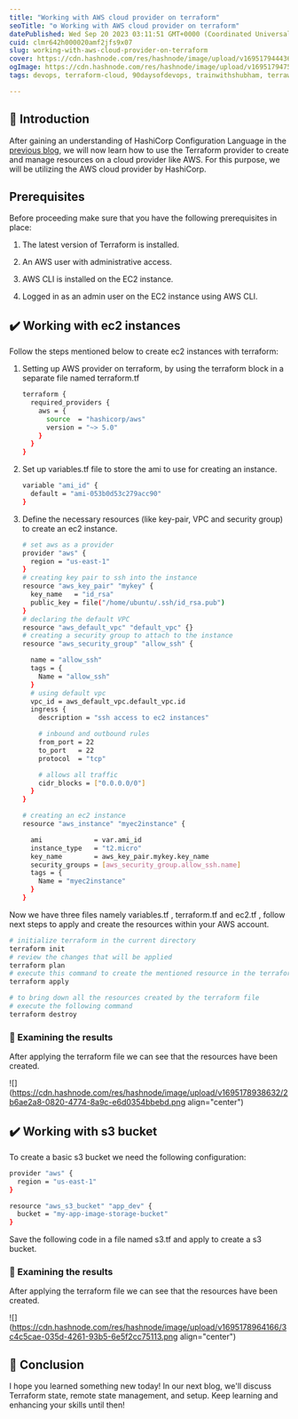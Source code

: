 ```yaml
---
title: "Working with AWS cloud provider on terraform"
seoTitle: "⚙️ Working with AWS cloud provider on terraform"
datePublished: Wed Sep 20 2023 03:11:51 GMT+0000 (Coordinated Universal Time)
cuid: clmr642h000020amf2jfs9x07
slug: working-with-aws-cloud-provider-on-terraform
cover: https://cdn.hashnode.com/res/hashnode/image/upload/v1695179444363/8375f107-e34c-4f6f-b02b-a5d6a6e163f5.png
ogImage: https://cdn.hashnode.com/res/hashnode/image/upload/v1695179475304/b49ad6f1-b302-4b7a-abab-219a82a12e0b.png
tags: devops, terraform-cloud, 90daysofdevops, trainwithshubham, terraweekchallenge

---
```


## 📍 Introduction

After gaining an understanding of HashiCorp Configuration Language in the [previous blog](https://hashnode.com/post/clmk3acf8000209ichwna5nkn), we will now learn how to use the Terraform provider to create and manage resources on a cloud provider like AWS. For this purpose, we will be utilizing the AWS cloud provider by HashiCorp.

## Prerequisites

Before proceeding make sure that you have the following prerequisites in place:

1. The latest version of Terraform is installed.
    
2. An AWS user with administrative access.
    
3. AWS CLI is installed on the EC2 instance.
    
4. Logged in as an admin user on the EC2 instance using AWS CLI.
    

## ✔️ Working with ec2 instances

Follow the steps mentioned below to create ec2 instances with terraform:

1. Setting up AWS provider on terraform, by using the terraform block in a separate file named terraform.tf
    
    ```bash
    terraform {
      required_providers {
        aws = {
          source  = "hashicorp/aws"
          version = "~> 5.0"
        }
      }
    }
    ```
    
2. Set up variables.tf file to store the ami to use for creating an instance.
    
    ```bash
    variable "ami_id" {
      default = "ami-053b0d53c279acc90"
    }
    ```
    
3. Define the necessary resources (like key-pair, VPC and security group) to create an ec2 instance.
    
    ```bash
    # set aws as a provider
    provider "aws" {
      region = "us-east-1"
    }
    # creating key pair to ssh into the instance
    resource "aws_key_pair" "mykey" {
      key_name   = "id_rsa"
      public_key = file("/home/ubuntu/.ssh/id_rsa.pub")
    }
    # declaring the default VPC
    resource "aws_default_vpc" "default_vpc" {}
    # creating a security group to attach to the instance
    resource "aws_security_group" "allow_ssh" {
    
      name = "allow_ssh"
      tags = {
        Name = "allow_ssh"
      }
      # using default vpc
      vpc_id = aws_default_vpc.default_vpc.id
      ingress {
        description = "ssh access to ec2 instances"
    
        # inbound and outbound rules
        from_port = 22
        to_port   = 22
        protocol  = "tcp"
    
        # allows all traffic
        cidr_blocks = ["0.0.0.0/0"]
      }
    }
    
    # creating an ec2 instance 
    resource "aws_instance" "myec2instance" {
    
      ami             = var.ami_id
      instance_type   = "t2.micro"
      key_name        = aws_key_pair.mykey.key_name
      security_groups = [aws_security_group.allow_ssh.name]
      tags = {
        Name = "myec2instance"
      }
    }
    ```
    

Now we have three files namely variables.tf , terraform.tf and ec2.tf , follow next steps to apply and create the resources within your AWS account.

```bash
# initialize terraform in the current directory
terraform init
# review the changes that will be applied
terraform plan
# execute this command to create the mentioned resource in the terraform file
terraform apply

# to bring down all the resources created by the terraform file 
# execute the following command
terraform destroy
```

### 🔸 Examining the results

After applying the terraform file we can see that the resources have been created.

![](https://cdn.hashnode.com/res/hashnode/image/upload/v1695178938632/2b6ae2a8-0820-4774-8a9c-e6d0354bbebd.png align="center")

## ✔️ Working with s3 bucket

To create a basic s3 bucket we need the following configuration:

```bash
provider "aws" {
  region = "us-east-1"
}

resource "aws_s3_bucket" "app_dev" {
  bucket = "my-app-image-storage-bucket"
}
```

Save the following code in a file named s3.tf and apply to create a s3 bucket.

### 🔸 Examining the results

After applying the terraform file we can see that the resources have been created.

![](https://cdn.hashnode.com/res/hashnode/image/upload/v1695178964166/3c4c5cae-035d-4261-93b5-6e5f2cc75113.png align="center")

## 📍 Conclusion

I hope you learned something new today! In our next blog, we'll discuss Terraform state, remote state management, and setup. Keep learning and enhancing your skills until then!